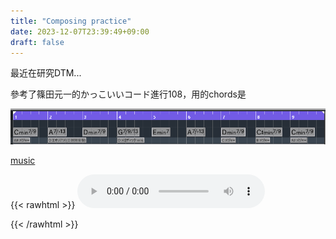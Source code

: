 ```yaml
---
title: "Composing practice"
date: 2023-12-07T23:39:49+09:00
draft: false
---
```



最近在研究DTM...

參考了篠田元一的かっこいいコード進行108，用的chords是

![chords](/static/Screenshot%202023-12-07%20234244.png)

[music](/static/practice-1207.wav)


{{< rawhtml >}}
<audio controls preload="auto">
    <source src="/static/practice-1207.wav">
</audio>

{{< /rawhtml >}}